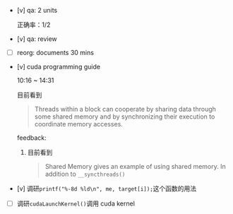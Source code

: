 * [v] qa: 2 units

    正确率：1/2

* [v] qa: review

* [ ] reorg: documents 30 mins

* [v] cuda programming guide

    10:16 ~ 14:31

    目前看到

    > Threads within a block can cooperate by sharing data through some shared memory and by synchronizing their execution to coordinate memory accesses.

    feedback:

    1. 目前看到

        > Shared Memory gives an example of using shared memory. In addition to `__syncthreads()`

* [v] 调研`printf("%-8d %ld\n", me, target[i]);`这个函数的用法

* [ ] 调研`cudaLaunchKernel()`调用 cuda kernel